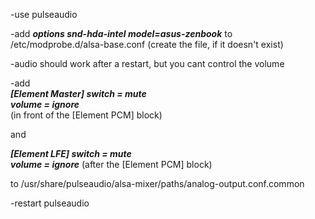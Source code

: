 -use pulseaudio

-add ***options snd-hda-intel model=asus-zenbook***
 to /etc/modprobe.d/alsa-base.conf
 (create the file, if it doesn't exist)
 
-audio should work after a restart, but you cant control the volume

-add  
***[Element Master]
  switch = mute  
  volume = ignore***  
  (in front of the [Element PCM] block)

  and

 ***[Element LFE]
  switch = mute  
  volume = ignore***
  (after the [Element PCM] block)
   
 to /usr/share/pulseaudio/alsa-mixer/paths/analog-output.conf.common
 
 
 -restart pulseaudio
